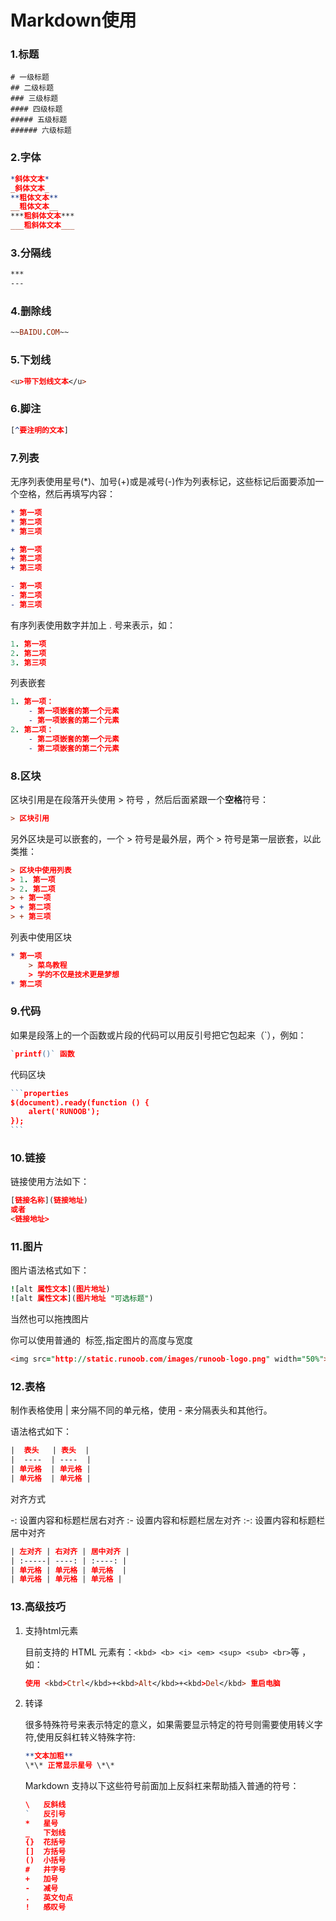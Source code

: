 # Markdown使用

### 1.标题

```pr
# 一级标题
## 二级标题
### 三级标题
#### 四级标题
##### 五级标题
###### 六级标题
```

### 2.字体

```pro
*斜体文本*
_斜体文本_
**粗体文本**
__粗体文本__
***粗斜体文本***
___粗斜体文本___
```

### 3.分隔线

```pro
***
---
```

### 4.删除线

```pro
~~BAIDU.COM~~
```

### 5.下划线

```pro
<u>带下划线文本</u>
```

### 6.脚注

```pro
[^要注明的文本]
```

### 7.列表

无序列表使用星号(*)、加号(+)或是减号(-)作为列表标记，这些标记后面要添加一个空格，然后再填写内容：

```pro
* 第一项
* 第二项
* 第三项

+ 第一项
+ 第二项
+ 第三项

- 第一项
- 第二项
- 第三项
```

有序列表使用数字并加上 . 号来表示，如：

```pro
1. 第一项
2. 第二项
3. 第三项
```

列表嵌套

```pro
1. 第一项：
    - 第一项嵌套的第一个元素
    - 第一项嵌套的第二个元素
2. 第二项：
    - 第二项嵌套的第一个元素
    - 第二项嵌套的第二个元素
```

### 8.区块

区块引用是在段落开头使用 > 符号 ，然后后面紧跟一个**空格**符号：

```pro
> 区块引用
```

另外区块是可以嵌套的，一个 > 符号是最外层，两个 > 符号是第一层嵌套，以此类推：

```pro
> 区块中使用列表
> 1. 第一项
> 2. 第二项
> + 第一项
> + 第二项
> + 第三项
```

列表中使用区块

```pro
* 第一项
    > 菜鸟教程
    > 学的不仅是技术更是梦想
* 第二项
```

### 9.代码

如果是段落上的一个函数或片段的代码可以用反引号把它包起来（`），例如：

```pro
`printf()` 函数
```

代码区块

```pro
​```properties
$(document).ready(function () {
    alert('RUNOOB');
});
​```
```

### 10.链接

链接使用方法如下：

```pro
[链接名称](链接地址)
或者
<链接地址>
```

### 11.图片

图片语法格式如下：

```pro
![alt 属性文本](图片地址)
![alt 属性文本](图片地址 "可选标题")
```

当然也可以拖拽图片

你可以使用普通的 <img> 标签,指定图片的高度与宽度

```pro
<img src="http://static.runoob.com/images/runoob-logo.png" width="50%">
```

### 12.表格

制作表格使用 | 来分隔不同的单元格，使用 - 来分隔表头和其他行。

语法格式如下：

```pro
|  表头   | 表头  |
|  ----  | ----  |
| 单元格  | 单元格 |
| 单元格  | 单元格 |
```

对齐方式

-: 设置内容和标题栏居右对齐
:- 设置内容和标题栏居左对齐
:-: 设置内容和标题栏居中对齐

```pro
| 左对齐 | 右对齐 | 居中对齐 |
| :-----| ----: | :----: |
| 单元格 | 单元格 | 单元格  |
| 单元格 | 单元格 | 单元格 |
```

### 13.高级技巧 

1. 支持html元素

   目前支持的 HTML 元素有：`<kbd> <b> <i> <em> <sup> <sub> <br>`等 ，如：

   ```pro
   使用 <kbd>Ctrl</kbd>+<kbd>Alt</kbd>+<kbd>Del</kbd> 重启电脑
   ```

2. 转译

   很多特殊符号来表示特定的意义，如果需要显示特定的符号则需要使用转义字符,使用反斜杠转义特殊字符:

   ```pro
   **文本加粗** 
   \*\* 正常显示星号 \*\*
   ```

   Markdown 支持以下这些符号前面加上反斜杠来帮助插入普通的符号：

   ```pro
   \   反斜线
   `   反引号
   *   星号
   _   下划线
   {}  花括号
   []  方括号
   ()  小括号
   #   井字号
   +   加号
   -   减号
   .   英文句点
   !   感叹号
   ```